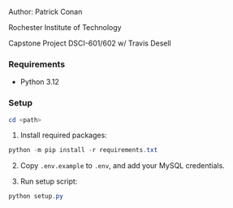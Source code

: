 
Author: Patrick Conan

Rochester Institute of Technology

Capstone Project DSCI-601/602 w/ Travis Desell

### Requirements

- Python 3.12

### Setup

```powershell
cd <path>
```

1. Install required packages:
```powershell
python -m pip install -r requirements.txt
```

2. Copy `.env.example` to `.env`, and add your MySQL credentials.

3. Run setup script:
```powershell
python setup.py
```
